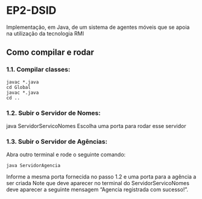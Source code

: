 # EP2-DSID
Implementação, em Java, de um sistema de agentes móveis que se apoia na utilização da tecnologia RMI

## Como compilar e rodar
### 1.1. Compilar classes:
```
javac *.java
cd Global
javac *.java
cd ..
```


### 1.2. Subir o Servidor de Nomes:
java ServidorServicoNomes
Escolha uma porta para rodar esse servidor


### 1.3. Subir o Servidor de Agências:
Abra outro terminal e rode o seguinte comando:
```
java ServidorAgencia
```

Informe a mesma porta fornecida no passo 1.2 e uma porta para a agência a ser criada
Note que deve aparecer no terminal do ServidorServicoNomes deve aparecer a seguinte mensagem “Agencia registrada com sucesso!”. 
